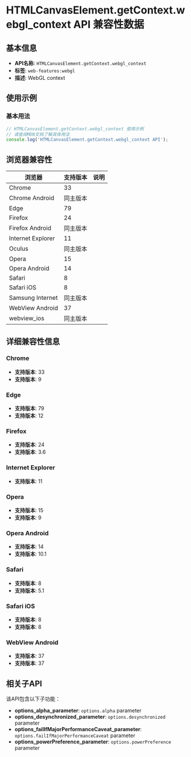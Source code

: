 # HTMLCanvasElement.getContext.webgl_context API 兼容性数据

## 基本信息

- **API名称**: `HTMLCanvasElement.getContext.webgl_context`
- **标签**: `web-features:webgl`
- **描述**: WebGL context

## 使用示例

### 基本用法

```javascript
// HTMLCanvasElement.getContext.webgl_context 使用示例
// 请查阅MDN文档了解具体用法
console.log('HTMLCanvasElement.getContext.webgl_context API');
```

## 浏览器兼容性

| 浏览器 | 支持版本 | 说明 |
|--------|----------|------|
| Chrome | 33 |  |
| Chrome Android | 同主版本 |  |
| Edge | 79 |  |
| Firefox | 24 |  |
| Firefox Android | 同主版本 |  |
| Internet Explorer | 11 |  |
| Oculus | 同主版本 |  |
| Opera | 15 |  |
| Opera Android | 14 |  |
| Safari | 8 |  |
| Safari iOS | 8 |  |
| Samsung Internet | 同主版本 |  |
| WebView Android | 37 |  |
| webview_ios | 同主版本 |  |

## 详细兼容性信息

### Chrome

- **支持版本**: 33
- **支持版本**: 9

### Edge

- **支持版本**: 79
- **支持版本**: 12

### Firefox

- **支持版本**: 24
- **支持版本**: 3.6

### Internet Explorer

- **支持版本**: 11

### Opera

- **支持版本**: 15
- **支持版本**: 9

### Opera Android

- **支持版本**: 14
- **支持版本**: 10.1

### Safari

- **支持版本**: 8
- **支持版本**: 5.1

### Safari iOS

- **支持版本**: 8
- **支持版本**: 8

### WebView Android

- **支持版本**: 37
- **支持版本**: 37

## 相关子API

该API包含以下子功能：

- **options_alpha_parameter**: `options.alpha` parameter
- **options_desynchronized_parameter**: `options.desynchronized` parameter
- **options_failIfMajorPerformanceCaveat_parameter**: `options.failIfMajorPerformanceCaveat` parameter
- **options_powerPreference_parameter**: `options.powerPreference` parameter

